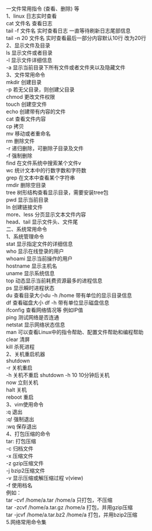 一文件常用指令 (查看、删除) 等<br>
1、linux         日志实时查看<br>
    cat          文件名     查看日志<br>
    tail -f      文件名   实时查看日志  一直等待刷新日志尾部信息<br>
    tail -n 20   文件名 实时查看最后一部分内容默认10行 改为20行<br>
2、显示文件及目录<br>
   ls            显示文件或者目录<br>
      -l         显示文件详细信息<br>
     -a          显示当前目录下所有文件或者文件夹以及隐藏文件<br>
3、文件常用命令<br>
   mkdir         创建目录<br>
       -p        若无父目录，则创建父目录<br>
   chmod         更改文件权限<br>
   touch         创建空文件<br>
   echo          创建带有内容的文件<br>
   cat           查看文件内容<br>
   cp            拷贝<br>
   mv            移动或者重命名<br>
   rm            删除文件<br>
       -r        递归删除，可删除子目录及文件<br>
       -f        强制删除<br>
   find          在文件系统中搜索某个文件v<br>
   wc            统计文本中的行数字数和字符数<br>
   grep          在文本中查看某个字符串<br>
   rmdir         删除空目录<br>
   tree          树形结构查看显示目录，需要安装tree包<br>
   pwd           显示当前目录<br>
   In            创建链接文件<br>
   more、less    分页显示文本文件内容<br>
   head、tail    显示文件头、文件尾<br>
二、系统常用命令<br>
1、系统管理命令<br>
   stat         显示指定文件的详细信息<br>
   who          显示在线登录的用户<br>
   whoami       显示当前操作的用户<br>
   hostname     显示主机名<br>
   uname        显示系统信息<br>
   top          动态显示当前耗费资源最多的进程信息<br>
   ps           显示瞬时进程状态<br>
   du           查看目录大小du  -h /home 带有单位的显示目录信息<br>
   df           查看磁盘大小 df -h  带有单位显示磁盘信息<br>
   ifconfig     查看网络情况等 例如IP值<br>
   ping         测试网络是否连通<br>
   netstat      显示网络状态信息<br>
   man          可以查看Linux中的指令帮助、配置文件帮助和编程帮助<br>
   clear        清屏<br>
   kill         杀死进程<br>
2、关机重启机器<br>
   shutdown<br>
       -r       关机重启<br>
       -h       关机不重启  shutdown -h  10   10分钟后关机<br>
       now      立刻关机<br>
    halt        关机<br>
    reboot      重启<br>
3、vim使用命令<br>
   :q          退出<br>
   :q!         强制退出<br>
   :wq         保存退出<br>
4、打包压缩的命令<br>
  tar:          打包压缩<br>
     -c         归档文件<br>
     -x         压缩文件<br>
     -z         gzip压缩文件<br>
     -j         bzip2压缩文件<br>
     -v         显示压缩或解压缩过程 v(view)<br>
     -f         使用档名<br>
    例如：<br>
       tar -cvf /home/a.tar /home/a            只打包，不压缩<br>
       tar -zcvf /home/a.tar.gz /home/a        打包，并用gzip压缩<br>
       tar -jcvf /home/a.tar.bz2 /home/a       打包，并用bzip2压缩<br>
5.网络常用命令集<br>
  
    
